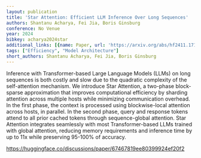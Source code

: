 ```yaml
---
layout: publication
title: 'Star Attention: Efficient LLM Inference Over Long Sequences'
authors: Shantanu Acharya, Fei Jia, Boris Ginsburg
conference: No Venue
year: 2024
bibkey: acharya2024star
additional_links: [{name: Paper, url: 'https://arxiv.org/abs/hf2411.17116'}]
tags: ["Efficiency", "Model Architecture"]
short_authors: Shantanu Acharya, Fei Jia, Boris Ginsburg
---
```

Inference with Transformer-based Large Language Models (LLMs) on long sequences is both costly and slow due to the quadratic complexity of the self-attention mechanism. We introduce Star Attention, a two-phase block-sparse approximation that improves computational efficiency by sharding attention across multiple hosts while minimizing communication overhead. In the first phase, the context is processed using blockwise-local attention across hosts, in parallel. In the second phase, query and response tokens attend to all prior cached tokens through sequence-global attention. Star Attention integrates seamlessly with most Transformer-based LLMs trained with global attention, reducing memory requirements and inference time by up to 11x while preserving 95-100% of accuracy.

https://huggingface.co/discussions/paper/67467819ee80399924ef20f2